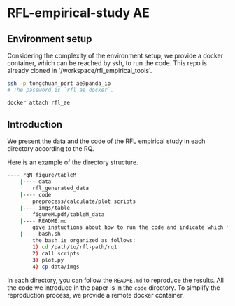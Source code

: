 # RFL-empirical-study AE

## Environment setup

Considering the complexity of the environment setup, we provide a docker container, which can be reached by ssh, to run the code.
This repo is already cloned in '/workspace/rfl_empirical_tools'.

```bash
ssh -p tongchuan_port ae@panda_ip
# The password is `rfl_ae_docker`.

docker attach rfl_ae
```

## Introduction

We present the data and the code of the RFL empirical study in each directory according to the RQ.
<!-- After collecting all the results, you can run the `bash.sh` file in that directory to generate the figures in `.pdf` format. -->
Here is an example of the directory structure.

```bash
---- rqN_figure/tableM  
    |---- data  
        rfl_generated_data  
    |---- code  
        preprocess/calculate/plot scripts  
    |---- imgs/table  
        figureM.pdf/tableM_data  
    |---- README.md  
        give instuctions about how to run the code and indicate which figures/table/text this repo corresponds to  
    |---- bash.sh  
        the bash is organized as follows:  
        1) cd /path/to/rfl-path/rq1  
        2) call scripts  
        3) plot.py  
        4) cp data/imgs  
```

In each directory, you can follow the `README.md` to reproduce the results.
All the code we introduce in the paper is in the `code` directory.
To simplify the reproduction process, we provide a remote docker container.


<!-- ## special cases

Most of the RQs can be reproduced in the docker container. 
However, some measurement experiments may not be able to run in the docker container because they need specific hardware, such as the `NVME` disk and `e1000` NIC.
We will provide a PC equipped with them.
The specific steps to reproduce the results will be provided in the README.md in the corresponding directory. -->


<!-- In these experiments, it may need to reboot the PC to change the kernel version for supporting the driver. You can send an issue to We will provide the detailed steps in the README.md in the corresponding directory. -->
